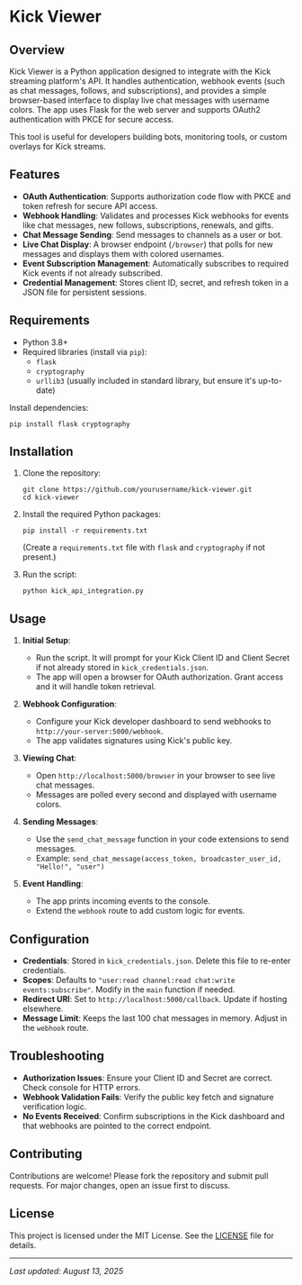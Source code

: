 # Kick Viewer

## Overview

Kick Viewer is a Python application designed to integrate with the Kick streaming platform's API. It handles authentication, webhook events (such as chat messages, follows, and subscriptions), and provides a simple browser-based interface to display live chat messages with username colors. The app uses Flask for the web server and supports OAuth2 authentication with PKCE for secure access.

This tool is useful for developers building bots, monitoring tools, or custom overlays for Kick streams.

## Features

- **OAuth Authentication**: Supports authorization code flow with PKCE and token refresh for secure API access.
- **Webhook Handling**: Validates and processes Kick webhooks for events like chat messages, new follows, subscriptions, renewals, and gifts.
- **Chat Message Sending**: Send messages to channels as a user or bot.
- **Live Chat Display**: A browser endpoint (`/browser`) that polls for new messages and displays them with colored usernames.
- **Event Subscription Management**: Automatically subscribes to required Kick events if not already subscribed.
- **Credential Management**: Stores client ID, secret, and refresh token in a JSON file for persistent sessions.

## Requirements

- Python 3.8+
- Required libraries (install via `pip`):
  - `flask`
  - `cryptography`
  - `urllib3` (usually included in standard library, but ensure it's up-to-date)

Install dependencies:
```
pip install flask cryptography
```

## Installation

1. Clone the repository:
   ```
   git clone https://github.com/yourusername/kick-viewer.git
   cd kick-viewer
   ```

2. Install the required Python packages:
   ```
   pip install -r requirements.txt
   ```
   (Create a `requirements.txt` file with `flask` and `cryptography` if not present.)

3. Run the script:
   ```
   python kick_api_integration.py
   ```

## Usage

1. **Initial Setup**:
   - Run the script. It will prompt for your Kick Client ID and Client Secret if not already stored in `kick_credentials.json`.
   - The app will open a browser for OAuth authorization. Grant access and it will handle token retrieval.

2. **Webhook Configuration**:
   - Configure your Kick developer dashboard to send webhooks to `http://your-server:5000/webhook`.
   - The app validates signatures using Kick's public key.

3. **Viewing Chat**:
   - Open `http://localhost:5000/browser` in your browser to see live chat messages.
   - Messages are polled every second and displayed with username colors.

4. **Sending Messages**:
   - Use the `send_chat_message` function in your code extensions to send messages.
   - Example: `send_chat_message(access_token, broadcaster_user_id, "Hello!", "user")`

5. **Event Handling**:
   - The app prints incoming events to the console.
   - Extend the `webhook` route to add custom logic for events.

## Configuration

- **Credentials**: Stored in `kick_credentials.json`. Delete this file to re-enter credentials.
- **Scopes**: Defaults to `"user:read channel:read chat:write events:subscribe"`. Modify in the `main` function if needed.
- **Redirect URI**: Set to `http://localhost:5000/callback`. Update if hosting elsewhere.
- **Message Limit**: Keeps the last 100 chat messages in memory. Adjust in the `webhook` route.

## Troubleshooting

- **Authorization Issues**: Ensure your Client ID and Secret are correct. Check console for HTTP errors.
- **Webhook Validation Fails**: Verify the public key fetch and signature verification logic.
- **No Events Received**: Confirm subscriptions in the Kick dashboard and that webhooks are pointed to the correct endpoint.

## Contributing

Contributions are welcome! Please fork the repository and submit pull requests. For major changes, open an issue first to discuss.

## License

This project is licensed under the MIT License. See the [LICENSE](LICENSE) file for details.

---

*Last updated: August 13, 2025*
